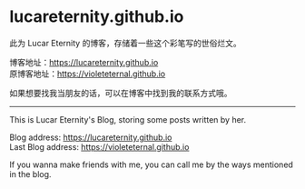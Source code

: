 # lucareternity.github.io

此为 Lucar Eternity 的博客，存储着一些这个彩笔写的世俗烂文。

博客地址：https://lucareternity.github.io<br>
原博客地址：https://violeteternal.github.io

如果想要找我当朋友的话，可以在博客中找到我的联系方式哦。

---

This is Lucar Eternity's Blog, storing some posts written by her.

Blog address: https://lucareternity.github.io<br>
Last Blog address: https://violeteternal.github.io

If you wanna make friends with me, you can call me by the ways mentioned in the blog.